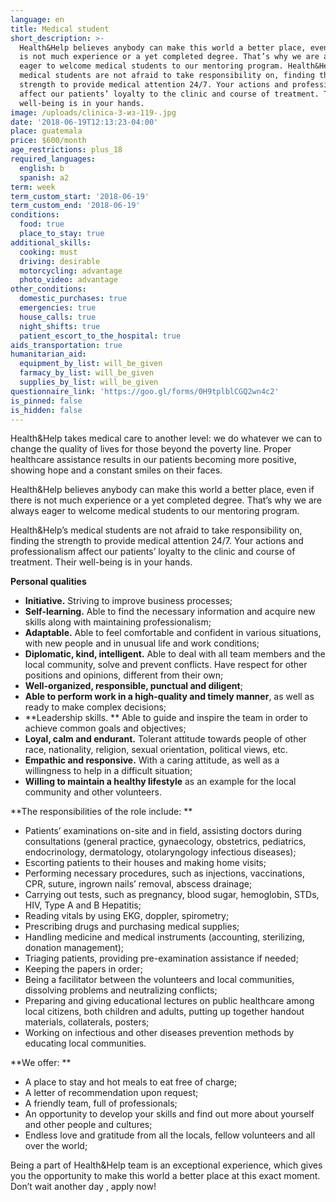 ```yaml
---
language: en
title: Medical student
short_description: >-
  Health&Help believes anybody can make this world a better place, even if there
  is not much experience or a yet completed degree. That’s why we are always
  eager to welcome medical students to our mentoring program. Health&Help’s
  medical students are not afraid to take responsibility on, finding the
  strength to provide medical attention 24/7. Your actions and professionalism
  affect our patients’ loyalty to the clinic and course of treatment. Their
  well-being is in your hands.
image: /uploads/clinica-3-из-119-.jpg
date: '2018-06-19T12:13:23-04:00'
place: guatemala
price: $600/month
age_restrictions: plus_18
required_languages:
  english: b
  spanish: a2
term: week
term_custom_start: '2018-06-19'
term_custom_end: '2018-06-19'
conditions:
  food: true
  place_to_stay: true
additional_skills:
  cooking: must
  driving: desirable
  motorcycling: advantage
  photo_video: advantage
other_conditions:
  domestic_purchases: true
  emergencies: true
  house_calls: true
  night_shifts: true
  patient_escort_to_the_hospital: true
aids_transportation: true
humanitarian_aid:
  equipment_by_list: will_be_given
  farmacy_by_list: will_be_given
  supplies_by_list: will_be_given
questionnaire_link: 'https://goo.gl/forms/0H9tplblCGQ2wn4c2'
is_pinned: false
is_hidden: false
---
```

Health&Help takes medical care to another level: we do whatever we can to change the quality of lives for those beyond the poverty line. Proper healthcare assistance results in our patients becoming more positive, showing hope and a constant smiles on their faces.

Health&Help believes anybody can make this world a better place, even if there is not much experience or a yet completed degree. That’s why we are always eager to welcome medical students to our mentoring program.

Health&Help’s medical students are not afraid to take responsibility on, finding the strength to provide medical attention 24/7. Your actions and professionalism affect our patients’ loyalty to the clinic and course of treatment. Their well-being is in your hands.

**Personal qualities**

* **Initiative.** Striving to improve business processes;
* **Self-learning.** Able to find the necessary information and acquire new skills along with maintaining professionalism;
* **Adaptable.** Able to feel comfortable and confident in various situations, with new people and in unusual life and work conditions;
* **Diplomatic, kind, intelligent.** Able to deal with all team members and the local community, solve and prevent conflicts. Have respect for other positions and opinions, different from their own;
* **Well-organized, responsible, punctual and diligent**;
* **Able to perform work in a high-quality and timely manner**, as well as ready to make complex decisions;
* **Leadership skills.
  ** Able to guide and inspire the team in order to achieve common goals and objectives;
* **Loyal, calm and endurant.** Tolerant attitude towards people of other race, nationality, religion, sexual orientation, political views, etc.
* **Empathic and responsive.** With a caring attitude, as well as a willingness to help in a difficult situation;
* **Willing to maintain a healthy lifestyle** as an example for the local community and other volunteers.

**The responsibilities of the role include:**

* Patients’ examinations on-site and in field, assisting doctors during consultations (general practice, gynaecology, obstetrics, pediatrics, endocrinology, dermatology, otolaryngology infectious diseases);
* Escorting patients to their houses and making home visits;
* Performing necessary procedures, such as injections, vaccinations, CPR, suture, ingrown nails’ removal, abscess drainage;
* Carrying out tests, such as pregnancy, blood sugar, hemoglobin, STDs, HIV, Type A and B Hepatitis;
* Reading vitals by using EKG, doppler, spirometry;
* Prescribing drugs and purchasing medical supplies;
* Handling medicine and medical instruments (accounting, sterilizing, donation management);
* Triaging patients, providing pre-examination assistance if needed;
* Keeping the papers in order;
* Being a facilitator between the volunteers and local communities, dissolving problems and neutralizing conflicts;
* Preparing and giving educational lectures on public healthcare among local citizens, both children and adults, putting up together handout materials, collaterals, posters;
* Working on infectious and other diseases prevention methods by educating local communities.

**We offer:**

* A place to stay and hot meals to eat free of charge;
* A letter of recommendation upon request;
* A friendly team, full of professionals;
* An opportunity to develop your skills and find out more about yourself and other people and cultures;
* Endless love and gratitude from all the locals, fellow volunteers and all over the world;



Being a part of Health&Help team is an exceptional experience, which gives you the opportunity to make this world a better place at this exact moment. Don’t wait another day, apply now!
